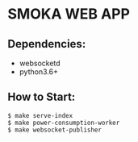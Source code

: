 # SMOKA WEB APP
## Dependencies:
- websocketd
- python3.6+

## How to Start:
```
$ make serve-index
$ make power-consumption-worker
$ make websocket-publisher
```
